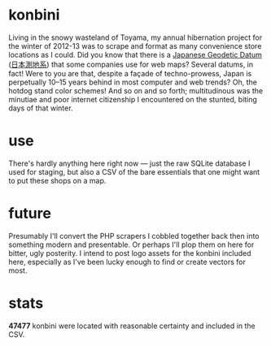 # konbini

Living in the snowy wasteland of Toyama, my annual hibernation project for the winter of 2012-13 was to scrape and format as many convenience store locations as I could. Did you know that there is a [Japanese Geodetic Datum](http://www.gsi.go.jp/ENGLISH/page_e30030.html) ([日本測地系](http://ja.wikipedia.org/wiki/測地系#.E6.97.A5.E6.9C.AC.E3.81.AE.E6.B8.AC.E5.9C.B0.E7.B3.BB.EF.BC.9A.E4.B8.96.E7.95.8C.E6.B8.AC.E5.9C.B0.E7.B3.BB.E3.81.A8.E6.97.A5.E6.9C.AC.E6.B8.AC.E5.9C.B0.E7.B3.BB)) that some companies use for web maps? Several datums, in fact! Were to you are that, despite a façade of techno-prowess, Japan is perpetually 10–15 years behind in most computer and web trends? Oh, the hotdog stand color schemes! And so on and so forth; multitudinous was the minutiae and poor internet citizenship I encountered on the stunted, biting days of that winter.

# use

There's hardly anything here right now — just the raw SQLite database I used for staging, but also a CSV of the bare essentials that one might want to put these shops on a map.

# future

Presumably I'll convert the PHP scrapers I cobbled together back then into something modern and presentable. Or perhaps I'll plop them on here for bitter, ugly posterity. I intend to post logo assets for the konbini included here, especially as I've been lucky enough to find or create vectors for most.

# stats

**47477** konbini were located with reasonable certainty and included in the CSV.
